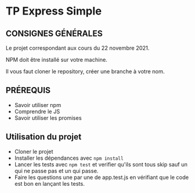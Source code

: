 # TP Express Simple

## CONSIGNES GÉNÉRALES  
Le projet correspondant aux cours du 22 novembre 2021.

NPM doit être installé sur votre machine.

Il vous faut cloner le repository, créer une branche à votre nom.

## PRÉREQUIS 
- Savoir utiliser npm
- Comprendre le JS 
- Savoir utiliser les promises

## Utilisation du projet
- Cloner le projet
- Installer les dépendances avec `npm install`
- Lancer les tests avec `npm test` et verifier qu'ils sont tous skip sauf un qui ne passe pas et un qui passe.
- Faire les questions une par une de app.test.js en vérifiant que le code est bon en lançant les tests.



